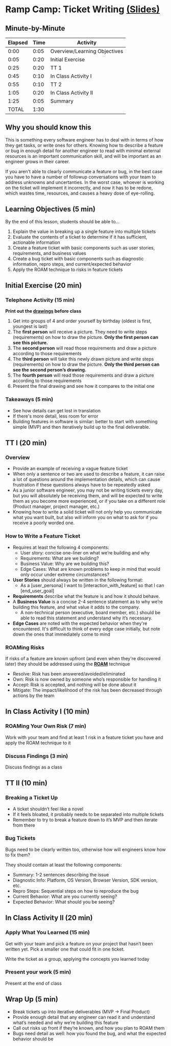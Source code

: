 # Ramp Camp: Ticket Writing [(Slides)](https://docs.google.com/presentation/d/1ELpW7E9ccpW3rDtMEEaq57dvix00ca0GB2dxhrleJOY/edit?usp=sharing)

## Minute-by-Minute

| **Elapsed** | **Time**  | **Activity**                        |
| ----------- | --------- | -------------------------           |
| 0:00        | 0:05      | Overview/Learning Objectives        |
| 0:05        | 0:20      | Initial Exercise                    |
| 0:25        | 0:20      | TT 1                                |
| 0:45        | 0:10      | In Class Activity I                 |
| 0:55        | 0:10      | TT 2                                |
| 1:05        | 0:20      | In Class Activity II                |
| 1:25        | 0:05      | Summary                             |
| TOTAL       | 1:30      |                                     |

## Why you should know this

This is something every software engineer has to deal with in terms of how they get tasks, or write ones for others. Knowing how to describe a feature or bug in enough detail for another engineer to read with minimal external resources is an important communication skill, and will be important as an engineer grows in their career.

If you aren't able to clearly communicate a feature or bug, in the best case you have to have a number of followup conversations with your team to address unknowns and uncertanties. In the worst case, whoever is working on the ticket will implement it incorrectly, and now it has to be redone, which wastes time, resources, and causes a heavy dose of eye-rolling.

## Learning Objectives (5 min)
By the end of this lesson, students should be able to...

1. Explain the value in breaking up a single feature into multiple tickets
1. Evaluate the contents of a ticket to determine if it has sufficient, actionable information
1. Create a feature ticket with basic components such as user stories, requirements, and business values
1. Create a bug ticket with basic components such as diagnostic information, repro steps, and current/expected behavior
1. Apply the ROAM technique to risks in feature tickets

## Initial Exercise (20 min)

### Telephone Activity (15 min)

**Print out the [drawings](https://drive.google.com/open?id=1X8IAuMv84e6-NTYbSzxL67NGFbo-y2KX) before class**

1. Get into groups of 4 and order yourself by birthday (oldest is first, youngest is last)
1. The **first person** will receive a picture. They need to write steps (requirements) on how to draw the picture. **Only the first person can see this picture.**
1. The **second person** will read those requirements and draw a picture according to those requirements
1. The **third person** will take this newly drawn picture and write steps (requirements) on how to draw the picture. **Only the third person can see the second person’s drawing.**
1. The **fourth person** will read those requirements and draw a picture according to those requirements
1. Present the final drawing and see how it compares to the initial one

### Takeaways (5 min)

- See how details can get lost in translation
- If there's more detail, less room for error
- Building features in software is similar: better to start with something simple (MVP) and then iteratively build up to the final deliverable.


## TT I (20 min)

### Overview
- Provide an example of receiving a vague feature ticket
- When only a sentence or two are used to describe a feature, it can raise a lot of questions around the implementation details, which can cause frustration if these questions always have to be repeatedly asked
- As a junior software engineer, you may not be writing tickets every day, but you will absolutely be receiving them, and will be expected to write them as you become more experienced, or if you take on a different role (Product manager, project manager, etc.)
- Knowing how to write a solid ticket will not only help you communicate what you want built, but also will inform you on what to ask for if you receive a poorly worded one.

### How to Write a Feature Ticket

- Requires at least the following 4 components:
    - User story: concise one-liner on what we’re building and why
    - Requirements: What are we building?
    - Business Value: Why are we building this?
    - Edge Cases: What are known problems to keep in mind that would only occur under extreme circumstances?
- **User Stories** should always be written in the following format:
    - As a [user_persona] I want to [interaction_with_feature] so that I can [end_user_goal]
- **Requirements** describe what the feature is and how it should behave.
- A **Business Value** is a concise 2-4 sentence statement as to why we’re building this feature, and what value it adds to the company.
    - A non-technical person (executive, board member, etc.) should be able to read this statement and understand why it’s necessary.
- **Edge Cases** are noted with the expected behavior when they're encountered. It's difficult to think of every edge case initially, but note down the ones that immediately come to mind

### ROAMing Risks

If risks of a feature are known upfront (and even when they're discovered later) they should be addressed using the **[ROAM](https://content.intland.com/blog/agile/safe/roam-risk-management-under-safe)** technique
- Resolve: Risk has been answered/avoided/eliminated
- Own: Risk is now owned by someone who’s responsible for handling it
- Accept: Risk is accepted, and nothing will be done about it
- Mitigate: The impact/likelihood of the risk has been decreased through actions by the team

## In Class Activity I (10 min)

### ROAMing Your Own Risk (7 min)

Work with your team and find at least 1 risk in a feature ticket you have and apply the ROAM technique to it

### Discuss Findings (3 min)

Discuss findings as a class



## TT II (10 min)

### Breaking a Ticket Up

- A ticket shouldn’t feel like a novel
- If it feels bloated, it probably needs to be separated into multiple tickets
- Remember to try to break a feature down to it’s MVP and then iterate from there

### Bug Tickets

Bugs need to be clearly written too, otherwise how will engineers know how to fix them?

They should contain at least the following components:

- Summary: 1-2 sentences describing the issue
- Diagnostic Info: Platform, OS Version, Browser Version, SDK version, etc.
- Repro Steps: Sequential steps on how to reproduce the bug
- Current Behavior: What are you currently seeing?
- Expected Behavior: What should you be seeing?

## In Class Activity II  (20 min)

### Apply What You Learned (15 min)

Get with your team and pick a feature on your project that hasn’t been written yet. Pick a smaller one that could fit in one ticket.

Write the ticket as a group, applying the concepts you learned today

### Present your work (5 min)

Present at the end of class

## Wrap Up (5 min)

- Break tickets up into iterative deliverables (MVP → Final Product)
- Provide enough detail that any engineer can read it and understand what’s needed and why we’re building this feature
- Call out risks up front if they’re known, and how you plan to ROAM them
- Bugs need detail as well: how you found the bug, and what the expected behavior should be
